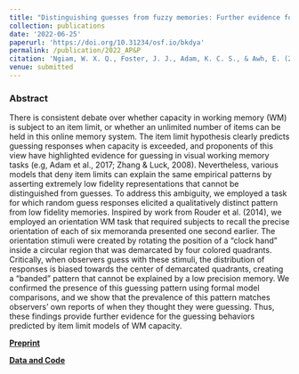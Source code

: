 ```yaml
---
title: "Distinguishing guesses from fuzzy memories: Further evidence for item limits in visual working memory"
collection: publications
date: '2022-06-25'
paperurl: 'https://doi.org/10.31234/osf.io/bkdya'
permalink: /publication/2022_AP&P
citation: 'Ngiam, W. X. Q., Foster, J. J., Adam, K. C. S., & Awh, E. (2022, June 22). Distinguishing guesses from fuzzy memories: Further evidence for item limits in visual working memory.'
venue: submitted
---
```

### Abstract
There is consistent debate over whether capacity in working memory (WM) is subject to an item limit, or whether an unlimited number of items can be held in this online memory system. The item limit hypothesis clearly predicts guessing responses when capacity is exceeded, and proponents of this view have highlighted evidence for guessing in visual working memory tasks (e.g, Adam et al., 2017; Zhang & Luck, 2008). Nevertheless, various models that deny item limits can explain the same empirical patterns by asserting extremely low fidelity representations that cannot be distinguished from guesses. To address this ambiguity, we employed a task for which random guess responses elicited a qualitatively distinct pattern from low fidelity memories. Inspired by work from Rouder et al. (2014), we employed an orientation WM task that required subjects to recall the precise orientation of each of six memoranda presented one second earlier. The orientation stimuli were created by rotating the position of a “clock hand” inside a circular region that was demarcated by four colored quadrants. Critically, when observers guess with these stimuli, the distribution of responses is biased towards the center of demarcated quadrants, creating a “banded” pattern that cannot be explained by a low precision memory. We confirmed the presence of this guessing pattern using formal model comparisons, and we show that the prevalence of this pattern matches observers’ own reports of when they thought they were guessing. Thus, these findings provide further evidence for the guessing behaviors predicted by item limit models of WM capacity.

**[Preprint](https://psyarxiv.com/bkdya)**

**[Data and Code](https://osf.io/64rdq/)**